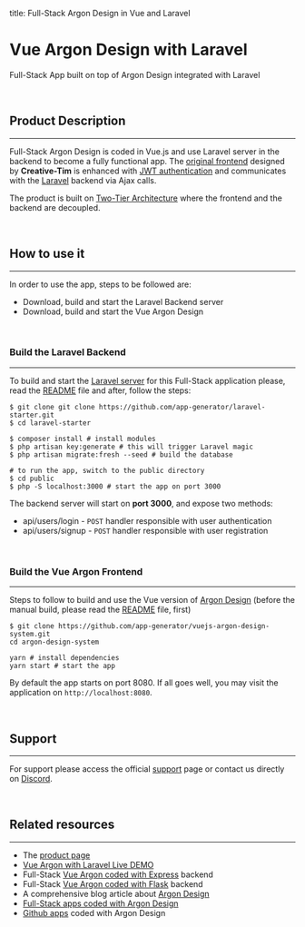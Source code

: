 title: Full-Stack Argon Design in Vue and Laravel

# Vue Argon Design with Laravel
Full-Stack App built on top of Argon Design integrated with Laravel

<br />

## Product Description
---
Full-Stack Argon Design is coded in Vue.js and use Laravel server in the backend to become a fully functional app. The [original frontend](https://www.creative-tim.com/product/vue-argon-design-system) designed by **Creative-Tim** is enhanced with [JWT authentication](https://jwt.io/introduction/) and communicates with the [Laravel](https://laravel.com/) backend via Ajax calls.

The product is built on [Two-Tier Architecture](https://www.techopedia.com/definition/467/two-tier-architecture) where the frontend and the backend are decoupled.

<br />

## How to use it
---
In order to use the app, steps to be followed are:

 - Download, build and start the Laravel Backend server
 - Download, build and start the Vue Argon Design 

<br />

### Build the Laravel Backend
---
To build and start the [Laravel server](https://github.com/app-generator/laravel-starter) for this Full-Stack application please, read the [README](https://github.com/app-generator/laravel-starter/blob/master/README.md) file and after, follow the steps:

```
$ git clone git clone https://github.com/app-generator/laravel-starter.git
$ cd laravel-starter

$ composer install # install modules
$ php artisan key:generate # this will trigger Laravel magic 
$ php artisan migrate:fresh --seed # build the database

# to run the app, switch to the public directory
$ cd public
$ php -S localhost:3000 # start the app on port 3000
```

The backend server will start on **port 3000**, and expose two methods:

 - api/users/login  - `POST` handler responsible with user authentication 
 - api/users/signup  - `POST`  handler responsible with user registration

<br />

### Build the Vue Argon Frontend
---
Steps to follow to build and use the Vue version of [Argon Design](https://github.com/app-generator/vuejs-argon-design-system) (before the manual build, please read the [README](https://github.com/app-generator/vuejs-argon-design-system/blob/master/README.md) file, first)

```
$ git clone https://github.com/app-generator/vuejs-argon-design-system.git
cd argon-design-system

yarn # install dependencies
yarn start # start the app 
```

By default the app starts on port 8080. If all goes well, you may visit the application on `http://localhost:8080`. 

<br />

## Support
---
For support please access the official [support](https://appseed.us/support) page or contact us directly on [Discord](https://discord.gg/fZC6hup).

<br />

## Related resources
---

- The [product page](https://appseed.us/apps/vuejs/laravel/argon-design-system-creative-tim)
- [Vue Argon with Laravel Live DEMO](https://laravel-vuejs-argon-design.appseed.us)
- Full-Stack [Vue Argon coded with Express](/apps/argon-design-system/vue-argon-design-and-express) backend
- Full-Stack [Vue Argon coded with Flask](/apps/argon-design-system/vue-argon-design-and-flask) backend
- A comprehensive blog article about [Argon Design](https://blog.appseed.us/argon-design-system/)
- [Full-Stack apps coded with Argon Design](https://appseed.us/apps/argon-design-system) 
- [Github apps](https://github.com/search?q=argon+design+system) coded with Argon Design

